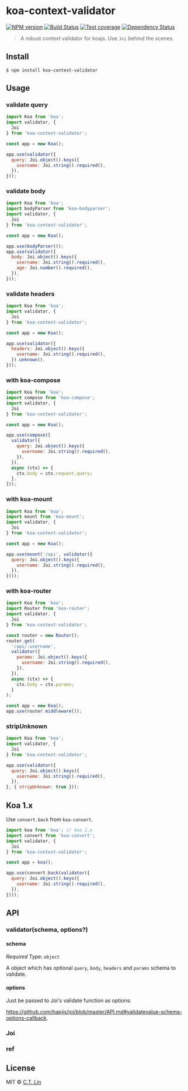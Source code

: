 # koa-context-validator

[![NPM version][npm-image]][npm-url]
[![Build Status][travis-image]][travis-url]
[![Test coverage][coveralls-image]][coveralls-url]
[![Dependency Status][david_img]][david_site]

> A robust context validator for koajs. Use `Joi` behind the scenes.

## Install

```console
$ npm install koa-context-validator
```

## Usage

### validate query

```js
import Koa from 'koa';
import validator, {
  Joi
} from 'koa-context-validator';

const app = new Koa();

app.use(validator({
  query: Joi.object().keys({
    username: Joi.string().required(),
  }),
}));
```

### validate body

```js
import Koa from 'koa';
import bodyParser from 'koa-bodyparser';
import validator, {
  Joi
} from 'koa-context-validator';

const app = new Koa();

app.use(bodyParser());
app.use(validator({
  body: Joi.object().keys({
    username: Joi.string().required(),
    age: Joi.number().required(),
  }),
}));
```

### validate headers

```js
import Koa from 'koa';
import validator, {
  Joi
} from 'koa-context-validator';

const app = new Koa();

app.use(validator({
  headers: Joi.object().keys({
    username: Joi.string().required(),
  }).unknown(),
}));
```

### with koa-compose

```js
import Koa from 'koa';
import compose from 'koa-compose';
import validator, {
  Joi
} from 'koa-context-validator';

const app = new Koa();

app.use(compose([
  validator({
    query: Joi.object().keys({
      username: Joi.string().required(),
    }),
  }),
  async (ctx) => {
    ctx.body = ctx.request.query;
  },
]));
```

### with koa-mount

```js
import Koa from 'koa';
import mount from 'koa-mount';
import validator, {
  Joi
} from 'koa-context-validator';

const app = new Koa();

app.use(mount('/api', validator({
  query: Joi.object().keys({
    username: Joi.string().required(),
  }),
})));
```

### with koa-router

```js
import Koa from 'koa';
import Router from 'koa-router';
import validator, {
  Joi
} from 'koa-context-validator';

const router = new Router();
router.get(
  '/api/:username',
  validator({
    params: Joi.object().keys({
      username: Joi.string().required(),
    }),
  }),
  async (ctx) => {
    ctx.body = ctx.params;
  }
);

const app = new Koa();
app.use(router.middleware());
```

### stripUnknown

```js
import Koa from 'koa';
import validator, {
  Joi
} from 'koa-context-validator';

app.use(validator({
  query: Joi.object().keys({
    username: Joi.string().required(),
  }),
}, { stripUnknown: true }));
```

## Koa 1.x

Use `convert.back` from `koa-convert`.

```js
import koa from 'koa'; // koa 1.x
import convert from 'koa-convert';
import validator, {
  Joi
} from 'koa-context-validator';

const app = koa();

app.use(convert.back(validator({
  query: Joi.object().keys({
    username: Joi.string().required(),
  }),
})));
```

## API

### validator(schema, options?)

#### schema

*Required*
Type: `object`

A object which has optional `query`, `body`, `headers` and `params` schema to validate.

#### options

Just be passed to Joi's validate function as options:

https://github.com/hapijs/joi/blob/master/API.md#validatevalue-schema-options-callback.

### Joi
### ref

## License

MIT © [C.T. Lin](https://github.com/chentsulin/koa-context-validator)

[npm-image]: https://badge.fury.io/js/koa-context-validator.svg
[npm-url]: https://npmjs.org/package/koa-context-validator
[travis-image]: https://travis-ci.org/chentsulin/koa-context-validator.svg
[travis-url]: https://travis-ci.org/chentsulin/koa-context-validator
[coveralls-image]: https://coveralls.io/repos/github/chentsulin/koa-context-validator/badge.svg?branch=master
[coveralls-url]: https://coveralls.io/r/chentsulin/koa-context-validator?branch=master
[david_img]: https://david-dm.org/chentsulin/koa-context-validator.svg
[david_site]: https://david-dm.org/chentsulin/koa-context-validator
